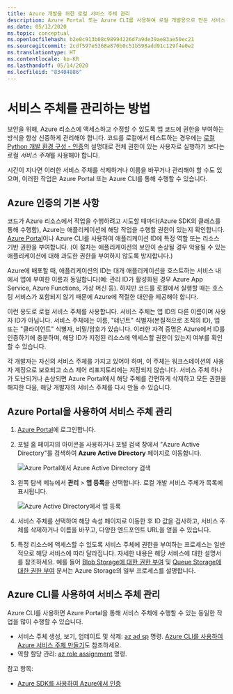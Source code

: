 ```yaml
---
title: Azure 개발을 위한 로컬 서비스 주체 관리
description: Azure Portal 또는 Azure CLI를 사용하여 로컬 개발용으로 만든 서비스 주체를 관리하는 방법입니다.
ms.date: 05/12/2020
ms.topic: conceptual
ms.openlocfilehash: b2e0c913b08c98994226d7a9de39ae83ae50ec21
ms.sourcegitcommit: 2cdf597e5368a870b0c51b598add91c129f4e0e2
ms.translationtype: HT
ms.contentlocale: ko-KR
ms.lasthandoff: 05/14/2020
ms.locfileid: "83404886"
---
```

# <a name="how-to-manage-service-principals"></a>서비스 주체를 관리하는 방법

보안을 위해, Azure 리소스에 액세스하고 수정할 수 있도록 앱 코드에 권한을 부여하는 방식을 항상 신중하게 관리해야 합니다. 코드를 로컬에서 테스트하는 경우에는 [로컬 Python 개발 환경 구성 - 인증](configure-local-development-environment.md#configure-authentication)의 설명대로 전체 권한이 있는 사용자로 실행하기 보다는 로컬 *서비스 주체*를 사용해야 합니다.

시간이 지나면 이러한 서비스 주체를 삭제하거나 이름을 바꾸거나 관리해야 할 수도 있으며, 이러한 작업은 Azure Portal 또는 Azure CLI를 통해 수행할 수 있습니다.

## <a name="basics-of-azure-authorization"></a>Azure 인증의 기본 사항

코드가 Azure 리소스에서 작업을 수행하려고 시도할 때마다(Azure SDK의 클래스를 통해 수행함), Azure는 애플리케이션에 해당 작업을 수행할 권한이 있는지 확인합니다. [Azure Portal](https://portal.azure.com)이나 Azure CLI를 사용하여 애플리케이션 ID에 특정 역할 또는 리소스 기반 권한을 부여합니다. (이 절차는 애플리케이션의 보안이 손상될 경우 악용될 수 있는 애플리케이션에 대해 과도한 권한을 부여하지 않도록 방지합니다.)

Azure에 배포할 때, 애플리케이션의 ID는 대개 애플리케이션을 호스트하는 서비스 내에서 앱에 부여한 이름과 동일합니다(예: 관리 ID가 활성화된 경우 Azure App Service, Azure Functions, 가상 머신 등). 하지만 코드를 로컬에서 실행할 때는 호스팅 서비스가 포함되지 않기 때문에 Azure에 적절한 대안을 제공해야 합니다.

이런 용도로 로컬 서비스 주체를 사용합니다. 서비스 주체는 앱 ID의 다른 이름이며 사용자 ID가 아닙니다. 서비스 주체에는 이름, "테넌트" 식별자(본질적으로 조직의 ID), 앱 또는 "클라이언트" 식별자, 비밀/암호가 있습니다. 이러한 자격 증명은 Azure에서 ID를 인증하기에 충분하며, 해당 ID가 지정된 리소스에 액세스할 권한이 있는지 여부를 확인할 수 있습니다.

각 개발자는 자신의 서비스 주체를 가지고 있어야 하며, 이 주체는 워크스테이션의 사용자 계정으로 보호되고 소스 제어 리포지토리에는 저장되지 않습니다. 서비스 주체 하나가 도난되거나 손상되면 Azure Portal에서 해당 주체를 간편하게 삭제하고 모든 권한을 해지한 다음, 해당 개발자의 서비스 주체를 다시 만들 수 있습니다.

## <a name="manage-service-principals-using-the-azure-portal"></a>Azure Portal을 사용하여 서비스 주체 관리

1. [Azure Portal](https://portal.azure.com)에 로그인합니다.

1. 포털 홈 페이지의 아이콘을 사용하거나 포털 검색 창에서 "Azure Active Directory"를 검색하여 **Azure Active Directory** 페이지로 이동합니다.

    ![Azure Portal에서 Azure Active Directory 검색](media/how-to-manage-service-principals/azure-ad-portal-search.png)

1. 왼쪽 탐색 메뉴에서 **관리** > **앱 등록**을 선택합니다. 로컬 개발 서비스 주체가 목록에 표시됩니다.

    ![Azure Active Directory에서 앱 등록](media/how-to-manage-service-principals/azure-ad-app-registrations.png)

1. 서비스 주체를 선택하여 해당 속성 페이지로 이동한 후 ID 값을 검사하고, 서비스 주체를 삭제하거나 이름을 바꾸고, 다양한 엔드포인트 URL을 얻을 수 있습니다.

1. 특정 리소스에 액세스할 수 있도록 서비스 주체에 권한을 부여하는 프로세스는 일반적으로 해당 서비스에 따라 달라집니다. 자세한 내용은 해당 서비스에 대한 설명서를 참조하세요. 예를 들어 [Blob Storage에 대한 권한 부여](/azure/storage/common/storage-auth-aad-rbac-portal) 및 [Queue Storage에 대한 권한 부여](/azure/storage/common/storage-auth-aad-rbac-portal) 문서는 Azure Storage의 일부 프로세스를 설명합니다.

## <a name="manage-service-principals-using-the-azure-cli"></a>Azure CLI를 사용하여 서비스 주체 관리

Azure CLI를 사용하면 Azure Portal을 통해 서비스 주체에 수행할 수 있는 동일한 작업을 많이 수행할 수 있습니다.

- 서비스 주체 생성, 보기, 업데이트 및 삭제: [az ad sp](/cli/azure/ad/sp?view=azure-cli-latest) 명령. [Azure CLI를 사용하여 Azure 서비스 주체 만들기](/cli/azure/create-an-azure-service-principal-azure-cli?view=azure-cli-latest)도 참조하세요.
- 역할 할당 관리: [az role assignment](/cli/azure/role/assignment?view=azure-cli-latest) 명령.

참고 항목:

- [Azure SDK를 사용하여 Azure에서 인증](azure-sdk-authenticate.md)
